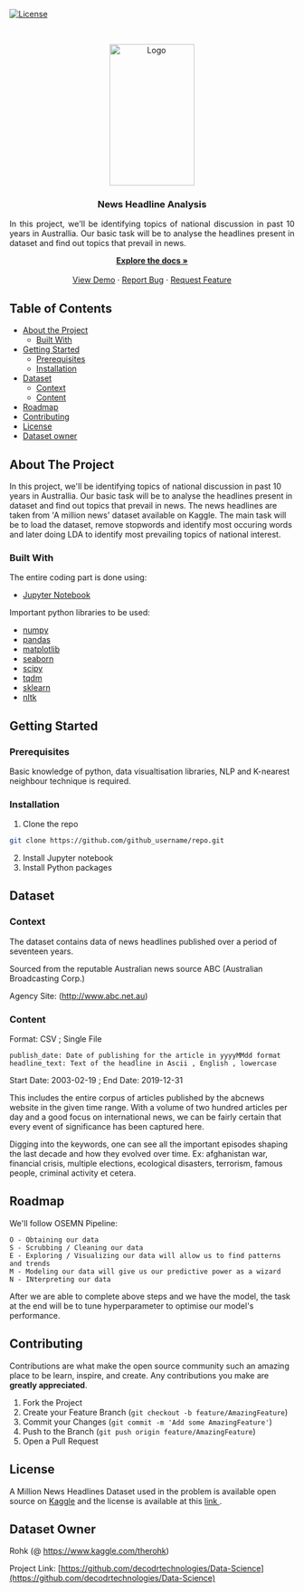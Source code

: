 [![License][license-shield]][license-url]

<!-- PROJECT LOGO -->
<br />
<p align="center">
  <a href="https://github.com/github_username/repo">
    <img src="https://images.unsplash.com/photo-1523995462485-3d171b5c8fa9?ixlib=rb-1.2.1&ixid=eyJhcHBfaWQiOjEyMDd9&w=1000&q=80" alt="Logo" width="150" height="250">
  </a>

  <h3 align="center">News Headline Analysis</h3>

  <p align="justify">
  In this project, we'll be identifying topics of national discussion in past 10 years in Australlia. Our basic task will be to analyse the headlines present in dataset and find out topics that prevail in news.
    <br /></p>
  <p align="center">
    <a href="https://github.com/decodrtechnologies/Data-Science/tree/master/News Headline analysis"><strong>Explore the docs »</strong></a>
    <br />
    <br />
    <a href="https://github.com/decodrtechnologies/Data-Science/tree/master/News Headline analysis">View Demo</a>
    ·
    <a href="https://github.com/decodrtechnologies/Data-Science/issues">Report Bug</a>
    ·
    <a href="https://github.com/decodrtechnologies/Data-Science/issues">Request Feature</a>
  </p>
</p>



<!-- TABLE OF CONTENTS -->
## Table of Contents

* [About the Project](#about-the-project)
  * [Built With](#built-with)
* [Getting Started](#getting-started)
  * [Prerequisites](#prerequisites)
  * [Installation](#installation)
* [Dataset](#Dataset)
  * [Context](#context)
  * [Content](#content)
* [Roadmap](#roadmap)
* [Contributing](#contributing)
* [License](#license)
* [Dataset owner](#Dataset-Owner)



<!-- ABOUT THE PROJECT -->
## About The Project

  In this project, we'll be identifying topics of national discussion in past 10 years in Australlia. Our basic task will be to analyse the headlines present in dataset and find out topics that prevail in news. The news headlines are taken from 'A million news' dataset available on Kaggle. The main task will be to load the dataset, remove stopwords and identify most occuring words and later doing LDA to identify most prevailing topics of national interest.

### Built With
The entire coding part is done using:
* [Jupyter Notebook](https://jupyter.org/)

Important python libraries to be used:
* [numpy](https://anaconda.org/anaconda/numpy)
* [pandas](https://anaconda.org/anaconda/pandas)
* [matplotlib](https://anaconda.org/anaconda/matplotlib)
* [seaborn](https://anaconda.org/anaconda/seaborn)
* [scipy](https://anaconda.org/anaconda/scipy)
* [tqdm](https://anaconda.org/anaconda/tqdm)
* [sklearn](https://anaconda.org/anaconda/sklearn)
* [nltk](https://anaconda.org/anaconda/nltk)






<!-- GETTING STARTED -->
## Getting Started



### Prerequisites

Basic knowledge of python, data visualtisation libraries, NLP and K-nearest neighbour technique is required.

### Installation
 
1. Clone the repo
```sh
git clone https://github.com/github_username/repo.git
```
2. Install Jupyter notebook
3. Install Python packages

<!-- DATASET -->

## Dataset

### Context

The  dataset contains data of news headlines published over a period of seventeen years.

Sourced from the reputable Australian news source ABC (Australian Broadcasting Corp.)

Agency Site: (http://www.abc.net.au)

### Content

Format: CSV ; Single File

    publish_date: Date of publishing for the article in yyyyMMdd format
    headline_text: Text of the headline in Ascii , English , lowercase

Start Date: 2003-02-19 ; End Date: 2019-12-31

This includes the entire corpus of articles published by the abcnews website in the given time range.
With a volume of two hundred articles per day and a good focus on international news, we can be fairly certain that every event of significance has been captured here.

Digging into the keywords, one can see all the important episodes shaping the last decade and how they evolved over time.
Ex: afghanistan war, financial crisis, multiple elections, ecological disasters, terrorism, famous people, criminal activity et cetera.

<!-- ROADMAP -->
## Roadmap

We'll follow OSEMN Pipeline: 

    O - Obtaining our data
    S - Scrubbing / Cleaning our data
    E - Exploring / Visualizing our data will allow us to find patterns and trends
    M - Modeling our data will give us our predictive power as a wizard
    N - INterpreting our data

After we are able to complete above steps and we have the model, the task at the end will be to tune hyperparameter to optimise our model's performance.

<!-- CONTRIBUTING -->
## Contributing

Contributions are what make the open source community such an amazing place to be learn, inspire, and create. Any contributions you make are **greatly appreciated**.

1. Fork the Project
2. Create your Feature Branch (`git checkout -b feature/AmazingFeature`)
3. Commit your Changes (`git commit -m 'Add some AmazingFeature'`)
4. Push to the Branch (`git push origin feature/AmazingFeature`)
5. Open a Pull Request



<!-- LICENSE -->
## License

A Million News Headlines Dataset used in the problem is available open source on <a href = "https://www.kaggle.com/therohk/million-headlines/">Kaggle</a> and the license is available at this <a href = "https://creativecommons.org/publicdomain/zero/1.0/"> link </a>.



<!-- CONTACT -->
## Dataset Owner

Rohk (@ https://www.kaggle.com/therohk)

Project Link: [https://github.com/decodrtechnologies/Data-Science](https://github.com/decodrtechnologies/Data-Science)



<!-- MARKDOWN LINKS & IMAGES -->
<!-- https://www.markdownguide.org/basic-syntax/#reference-style-links -->
[contributors-shield]: https://img.shields.io/github/contributors/decodrtechnologies/Data-Science.svg?style=flat-square
[contributors-url]: https://github.com/decodrtechnologies/Data-Science/graphs/contributors
[forks-shield]: https://img.shields.io/github/forks/decodrtechnologies/Data-Science.svg?style=flat-square
[forks-url]: https://github.com/decodrtechnologies/Data-Science/network/members
[stars-shield]: https://img.shields.io/github/stars/decodrtechnologies/Data-Science.svg?style=flat-square
[stars-url]: https://github.com/decodrtechnologies/Data-Science/stargazers
[issues-shield]: https://img.shields.io/github/issues/decodrtechnologies/Data-Science.svg?style=flat-square
[issues-url]: https://github.com/decodrtechnologies/Data-Science/issues
[license-shield]: https://img.shields.io/github/license/decodrtechnologies/Data-Science.svg?style=flat-square
[license-url]: https://github.com/decodrtechnologies/Data-Science/blob/master/LICENSE.txt
[linkedin-shield]: https://img.shields.io/badge/-LinkedIn-black.svg?style=flat-square&logo=linkedin&colorB=555
[linkedin-url]: https://www.linkedin.com/in/suraj-tiwari-9867a7164/
[product-screenshot]: images/screenshot.png
